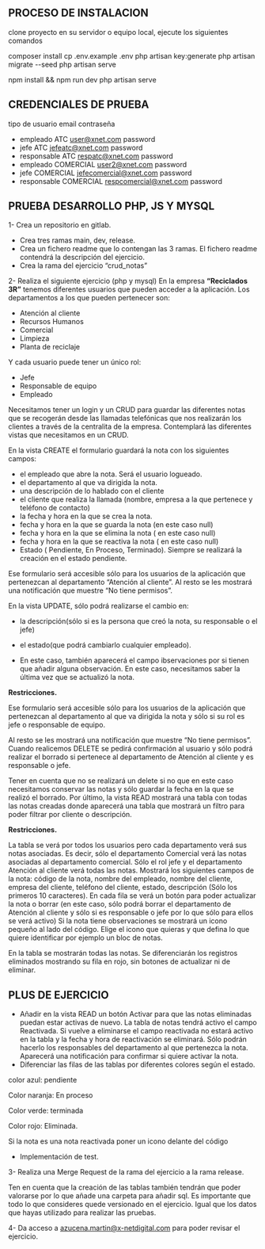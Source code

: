 ## PROCESO DE INSTALACION

clone proyecto en su servidor o equipo local, ejecute los siguientes comandos

composer install
cp .env.example .env
php artisan key:generate
php artisan migrate --seed
php artisan serve

npm install && npm run dev
php artisan serve

## CREDENCIALES DE PRUEBA

  tipo de usuario         email                       contraseña

- empleado ATC            user@xnet.com               password
- jefe ATC                jefeatc@xnet.com            password
- responsable ATC         respatc@xnet.com            password
- empleado COMERCIAL      user2@xnet.com              password
- jefe COMERCIAL          jefecomercial@xnet.com      password
- responsable COMERCIAL   respcomercial@xnet.com      password

## PRUEBA DESARROLLO PHP, JS Y MYSQL

1- Crea un repositorio en gitlab.

- Crea tres ramas main, dev, release.
- Crea un fichero readme que lo contengan las 3 ramas. El fichero readme contendrá la descripción del ejercicio.
- Crea la rama del ejercicio “crud_notas”  

2- Realiza el siguiente ejercicio (php y mysql)
En la empresa **“Reciclados 3R”** tenemos diferentes usuarios que pueden acceder a la aplicación. Los departamentos a los que pueden pertenecer son:

- Atención al cliente
- Recursos Humanos
- Comercial
- Limpieza
- Planta de reciclaje

Y cada usuario puede tener un único rol:

- Jefe
- Responsable de equipo
- Empleado

Necesitamos tener un login y un CRUD para guardar las diferentes notas que se recogerán desde las llamadas telefónicas que nos realizarán los clientes a través de la centralita de la empresa. Contemplará las diferentes vistas que necesitamos en un CRUD.

En la vista CREATE el formulario guardará la nota con los siguientes campos:

- el empleado que abre la nota. Será el usuario logueado.
- el departamento al que va dirigida la nota.
- una descripción de lo hablado con el cliente
- el cliente que realiza la llamada (nombre, empresa a la que pertenece y teléfono de contacto)
- la fecha y hora en la que se crea la nota.
- fecha y hora en la que se guarda la nota (en este caso null)
- fecha y hora en la que se elimina la nota ( en este caso null)
- fecha y hora en la que se reactiva la nota ( en este caso null)
- Estado ( Pendiente, En Proceso, Terminado). Siempre se realizará la creación en el estado pendiente.

Ese formulario será accesible sólo para los usuarios de la aplicación que pertenezcan al departamento “Atención al cliente”. Al resto se les mostrará una notificación que muestre “No tiene permisos”.

En la vista UPDATE, sólo podrá realizarse el cambio en:
- la descripción(sólo si es la persona que creó la nota, su responsable o el jefe)
- el estado(que podrá cambiarlo cualquier empleado).

- En este caso, también aparecerá el campo  ibservaciones por si tienen que añadir alguna observación. En este caso, necesitamos saber la última vez que se actualizó la nota.

**Restricciones.**

Ese formulario será accesible sólo para los usuarios de la aplicación que pertenezcan al departamento al que va dirigida la nota y sólo si su rol es jefe o responsable de equipo.

Al resto se les mostrará una notificación que muestre “No tiene permisos”. Cuando realicemos DELETE se pedirá confirmación al usuario y sólo podrá realizar el
borrado si pertenece al departamento de Atención al cliente y es responsable o jefe.

Tener en cuenta que no se realizará un delete si no que en este caso necesitamos conservar las notas y sólo guardar la fecha en la que se realizó el borrado.
Por último, la vista READ mostrará una tabla con todas las notas creadas donde aparecerá una tabla que mostrará un filtro para poder filtrar por cliente o descripción.

**Restricciones.**

La tabla se verá por todos los usuarios pero cada departamento verá sus notas asociadas. Es decir, sólo el departamento Comercial verá las notas asociadas al
departamento comercial. Sólo el rol jefe y el departamento Atención al cliente verá todas las notas.
Mostrará los siguientes campos de la nota: código de la nota, nombre del empleado, nombre del cliente, empresa del cliente, teléfono del cliente, estado, descripción (Sólo los primeros 10 caracteres). En cada fila se verá un botón para poder actualizar la nota
o borrar (en este caso, sólo podrá borrar el  departamento de Atención al cliente y sólo si es responsable o jefe por lo que sólo para ellos se verá activo) Si la nota tiene observaciones se mostrará un icono pequeño al lado del código. Elige el icono que quieras y que defina lo que quiere identificar por ejemplo un bloc de notas.

En la tabla se mostrarán todas las notas. Se  diferenciarán los registros eliminados mostrando su fila en rojo, sin botones de actualizar ni de eliminar.

## PLUS DE EJERCICIO
- Añadir en la vista READ un botón Activar para que las notas eliminadas puedan estar activas de nuevo. La tabla de notas tendrá activo el campo Reactivada. Si vuelve a eliminarse el campo reactivada no estará activo en la tabla y la fecha y hora de reactivación se eliminará. Sólo podrán hacerlo los responsables del departamento al que pertenezca la nota. Aparecerá una notificación para confirmar si quiere activar la
nota.
- Diferenciar las filas de las tablas por diferentes colores según el estado.

color azul: pendiente

Color naranja: En proceso

Color verde: terminada

Color rojo: Eliminada.

Si la nota es una nota reactivada poner un icono delante del código

- Implementación de test.

3- Realiza una Merge Request de la rama del ejercicio a la rama release.

Ten en cuenta que la creación de las tablas también tendrán que poder valorarse por lo que añade una carpeta para añadir sql. Es importante que todo lo que consideres quede versionado en el ejercicio. Igual que los datos que hayas utilizado para realizar
las pruebas.

4- Da acceso a azucena.martin@x-netdigital.com para poder revisar el ejercicio.
